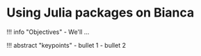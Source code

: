 # Using Julia packages on Bianca


!!! info "Objectives"
    - We'll ...

!!! abstract "keypoints"
    - bullet 1
    - bullet 2
